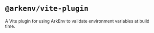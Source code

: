 # `@arkenv/vite-plugin`

A Vite plugin for using ArkEnv to validate environment variables at build time.

